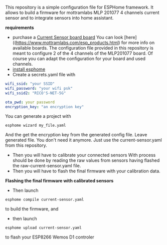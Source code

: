 This repository is a simple configuration file for ESPHome framework.
It allows to build a firmware for mottramlabs MLP 201077 4 channels current sensor and to integrate sensors into home assistant.


**requirements**
- purchase a [Current Sensor board board](https://www.ebay.co.uk/sch/i.html?_nkw=&_armrs=1&_ipg=&_from=&_ssn=mlabs2018)
  You can look [here]((https://www.mottramlabs.com/esp_products.html) for more info on available boards.
  The configuration file provided in this repository is meant to configure 2 of the 4 channels of the MLP201077 board.
  Of course you can adapt the configuration for your board and used channels.
- [install esphome](https://esphome.io/guides/installing_esphome.html#)
- Create a secrets.yaml file with 
```yaml
wifi_ssid: "your SSID"
wifi_password: "your wifi psk"
wifi_ssid2: "RICO'S-NET-5G"

ota_pwd: your password
encryption_key: "an encryption key"
```

You can generate a project with
```
esphome wizard my_file.yaml
```

And the get the encryption key from the generated config file. Leave generated file. You don't need it anymore. Just use the current-sensor.yaml from this repository.

- Then you will have to calibrate your connected sensors
  With process should be done by reading the raw values from sensors having flashed the raw-current-sensor.yaml file.
- Then you will have to flash the final firmware with your calibration data.

**Flashing the final firmware with calibrated sensors**
- Then launch
```
esphome compile current-sensor.yaml
```
to build the firmware, and 
- then launch
```
esphome upload current-sensor.yaml
```
to flash your ESP8266 Wemos D1 controler 
